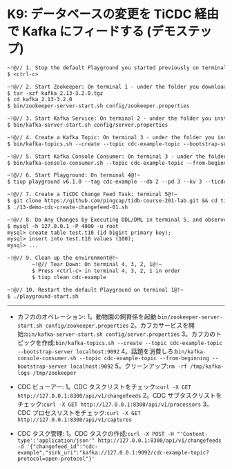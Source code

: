 # K9: データベースの変更を TiCDC 経由で Kafka にフィードする (デモステップ)

```6
~!@// 1. Stop the default Playground you started previously on terminal 1@!~
$ <ctrl-c>

~!@// 2. Start Zookeeper: On terminal 1 - under the folder you downloaded the Kafka TAR ball, e.g: version 2.13-3.2.0@!~
$ tar -xzf kafka_2.13-3.2.0.tgz
$ cd kafka_2.13-3.2.0
$ bin/zookeeper-server-start.sh config/zookeeper.properties

~!@// 3. Start Kafka Service: On terminal 2 - under the folder you installed the Kafka binary@!~
$ bin/kafka-server-start.sh config/server.properties

~!@// 4. Create a Kafka Topic: On terminal 3 - under the folder you installed the Kafka binary@!~
$ bin/kafka-topics.sh --create --topic cdc-example-topic --bootstrap-server localhost:9092

~!@// 5. Start Kafka Console Consumer: On terminal 3 - under the folder you installed the Kafka binary@!~
$ bin/kafka-console-consumer.sh --topic cdc-example-topic --from-beginning --bootstrap-server localhost:9092

~!@// 6. Start Playground: On terminal 4@!~
$ tiup playground v6.1.0 --tag cdc-example --db 2 --pd 3 --kv 3 --ticdc 1 --tiflash 1

~!@// 7. Create a TiCDC Change Feed Task: terminal 5@!~
$ git clone https://github.com/pingcap/tidb-course-201-lab.git && cd tidb-course-201-lab/scripts
$ ./13-demo-cdc-create-changefeed-01.sh

~!@// 8. Do Any Changes by Executing DDL/DML in terminal 5, and observe the captured changes on terminal 4@!~
$ mysql -h 127.0.0.1 -P 4000 -u root
mysql> create table test.t10 (id bigint primary key);
mysql> insert into test.t10 values (100);
mysql> ...

~!@// 9. Clean up the environment@!~
        ~!@// Tear Down: On terminal 4, 3, 2, 1@!~
        $ Press <ctrl-c> in terminal 4, 3, 2, 1 in order
        $ tiup clean cdc-example

~!@// 10. Restart the default Playground on terminal 1@!~
$ ./playground-start.sh
```
------------------------------------------------------------------------------
- カフカのオペレーション:
1。動物園の飼育係を起動:`bin/zookeeper-server-start.sh config/zookeeper.properties`
2。カフカサービスを開始:`bin/kafka-server-start.sh config/server.properties`
3。カフカのトピックを作成:`bin/kafka-topics.sh --create --topic cdc-example-topic --bootstrap-server localhost:9092`
4。話題を消費しろ:`bin/kafka-console-consumer.sh --topic cdc-example-topic --from-beginning --bootstrap-server localhost:9092`
5。クリーンアップ:`rm -rf /tmp/kafka-logs /tmp/zookeeper`

- CDC ビューアー:
1。CDC タスクリストをチェック:`curl -X GET http://127.0.0.1:8300/api/v1/changefeeds`
2。CDC サブタスクリストをチェック:`curl -X GET http://127.0.0.1:8300/api/v1/processors`
3。CDC プロセスリストをチェック:`curl -X GET http://127.0.0.1:8300/api/v1/captures`

- CDC タスク管理:
1。CDC タスクの作成:`curl -X POST -H "'Content-type':'application/json'" http://127.0.0.1:8300/api/v1/changefeeds -d '{"changefeed_id":"cdc-example","sink_uri":"kafka://127.0.0.1:9092/cdc-example-topic?protocol=open-protocol"}'`
